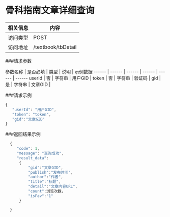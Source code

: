 # 骨科指南文章详细查询
 相关信息 | 内容
 ------ | ------
 访问类型 | POST
 访问地址 | /textbook/tbDetail

###请求参数

 参数名称 | 是否必填 | 类型 | 说明 | 示例数据
 ------ | ------ | ------ | ------ | ------ | ------
 userId | 否 | 字符串 | 用户GID | 
 token | 否 | 字符串 | 验证码 | 
 gid | 是 | 字符串 | 文章GID | 

###请求示例
```javascript
{
   "userId": "用户GID",
   "token": "token",
   "gid":"文章GID"
}
```

###返回结果示例

```javascript
  {
     "code": 1,
     "message": "查询成功",
     "result_data":
      {
          "gid":"文章GID",
          "publish":"发布时间",
          "author":"作者",
          "title":"标题",
          "detail":"文章内容URL",
          "count":浏览次数，
          "isFav":"1"
      }

  }
```
